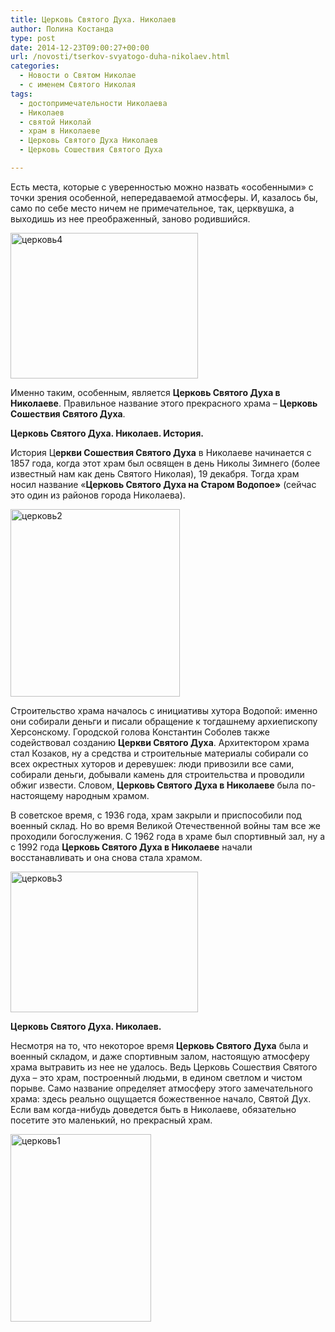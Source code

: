 ```yaml
---
title: Церковь Святого Духа. Николаев
author: Полина Костанда
type: post
date: 2014-12-23T09:00:27+00:00
url: /novosti/tserkov-svyatogo-duha-nikolaev.html
categories:
  - Новости о Святом Николае
  - с именем Святого Николая
tags:
  - достопримечательности Николаева
  - Николаев
  - святой Николай
  - храм в Николаеве
  - Церковь Святого Духа Николаев
  - Церковь Сошествия Святого Духа

---
```

Есть места, которые с уверенностью можно назвать «особенными» с точки зрения особенной, непередаваемой атмосферы. И, казалось бы, само по себе место ничем не примечательное, так, церквушка, а выходишь из нее преображенный, заново родившийся. 

[<img src="http://svyatoynikolay.ru/wp-content/uploads/2014/12/tserkov4-300x233.jpg" alt="церковь4" width="300" height="233" class="alignnone size-medium wp-image-2623" srcset="http://svyatoynikolay.ru/wp-content/uploads/2014/12/tserkov4-300x233.jpg 300w, http://svyatoynikolay.ru/wp-content/uploads/2014/12/tserkov4.jpg 800w" sizes="(max-width: 300px) 100vw, 300px" />][1]

Именно таким, особенным, является **Церковь Святого Духа в Николаеве**. Правильное название этого прекрасного храма – **Церковь Сошествия Святого Духа**.<!--more-->

**Церковь Святого Духа. Николаев. История.**

История Ц**еркви Сошествия Святого Духа** в Николаеве начинается с 1857 года, когда этот храм был освящен в день Николы Зимнего (более известный нам как день Святого Николая), 19 декабря. Тогда храм носил название «**Церковь Святого Духа на Старом Водопое»** (сейчас это один из районов города Николаева). 

[<img src="http://svyatoynikolay.ru/wp-content/uploads/2014/12/tserkov2-271x300.jpg" alt="церковь2" width="271" height="300" class="alignnone size-medium wp-image-2621" srcset="http://svyatoynikolay.ru/wp-content/uploads/2014/12/tserkov2-271x300.jpg 271w, http://svyatoynikolay.ru/wp-content/uploads/2014/12/tserkov2.jpg 351w" sizes="(max-width: 271px) 100vw, 271px" />][2]

Строительство храма началось с инициативы хутора Водопой: именно они собирали деньги и писали обращение к тогдашнему архиепископу Херсонскому. Городской голова Константин Соболев также содействовал созданию **Церкви Святого Духа**. Архитектором храма стал Козаков, ну а средства и строительные материалы собирали со всех окрестных хуторов и деревушек: люди привозили все сами, собирали деньги, добывали камень для строительства и проводили обжиг извести. Словом, **Церковь Святого Духа в Николаеве** была по-настоящему народным храмом.

В советское время, с 1936 года, храм закрыли и приспособили под военный склад. Но во время Великой Отечественной войны там все же проходили богослужения. С 1962 года в храме был спортивный зал, ну а с 1992 года **Церковь Святого Духа в Николаеве** начали восстанавливать и она снова стала храмом.

[<img src="http://svyatoynikolay.ru/wp-content/uploads/2014/12/tserkov3-300x225.jpg" alt="церковь3" width="300" height="225" class="alignnone size-medium wp-image-2622" srcset="http://svyatoynikolay.ru/wp-content/uploads/2014/12/tserkov3-300x225.jpg 300w, http://svyatoynikolay.ru/wp-content/uploads/2014/12/tserkov3.jpg 850w" sizes="(max-width: 300px) 100vw, 300px" />][3]

**Церковь Святого Духа. Николаев.**

Несмотря на то, что некоторое время **Церковь Святого Духа** была и военный складом, и даже спортивным залом, настоящую атмосферу храма вытравить из нее не удалось. Ведь Церковь Сошествия Святого духа – это храм, построенный людьми, в едином светлом и чистом порыве. Само название определяет атмосферу этого замечательного храма: здесь реально ощущается божественное начало, Святой Дух. Если вам когда-нибудь доведется быть в Николаеве, обязательно посетите это маленький, но прекрасный храм.

[<img src="http://svyatoynikolay.ru/wp-content/uploads/2014/12/tserkov1-225x300.jpg" alt="церковь1" width="225" height="300" class="alignnone size-medium wp-image-2620" srcset="http://svyatoynikolay.ru/wp-content/uploads/2014/12/tserkov1-225x300.jpg 225w, http://svyatoynikolay.ru/wp-content/uploads/2014/12/tserkov1.jpg 768w" sizes="(max-width: 225px) 100vw, 225px" />][4]

&nbsp;

 [1]: http://svyatoynikolay.ru/wp-content/uploads/2014/12/tserkov4.jpg
 [2]: http://svyatoynikolay.ru/wp-content/uploads/2014/12/tserkov2.jpg
 [3]: http://svyatoynikolay.ru/wp-content/uploads/2014/12/tserkov3.jpg
 [4]: http://svyatoynikolay.ru/wp-content/uploads/2014/12/tserkov1.jpg